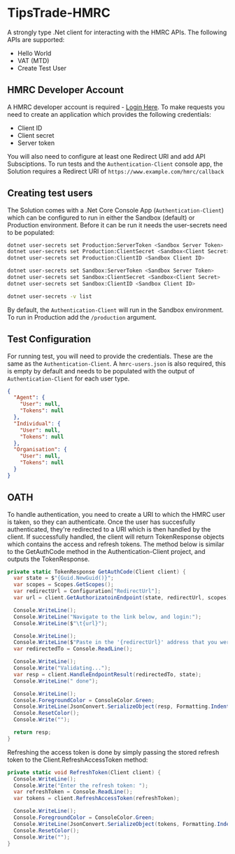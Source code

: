 # TipsTrade-HMRC
A strongly type .Net client for interacting with the HMRC APIs.
The following APIs are supported:
* Hello World
* VAT (MTD)
* Create Test User

## HMRC Developer Account
A HMRC developer account is required - [Login Here][1]. To make requests you need to create an application which provides the following credentials:
* Client ID
* Client secret
* Server token

You will also need to configure at least one Redirect URI and add API Subsciptions. To run tests and the `Authentication-Client` console app, the Solution requires a Redirect URI of `https://www.example.com/hmrc/callback`

## Creating test users
The Solution comes with a .Net Core Console App (`Authentication-Client`) which can be configured to run in either the Sandbox (default) or Production environment. Before it can be run it needs the user-secrets need to be populated:
```bash
dotnet user-secrets set Production:ServerToken <Sandbox Server Token>
dotnet user-secrets set Production:ClientSecret <Sandbox<Client Secret>
dotnet user-secrets set Production:ClientID <Sandbox Client ID>

dotnet user-secrets set Sandbox:ServerToken <Sandbox Server Token>
dotnet user-secrets set Sandbox:ClientSecret <Sandbox<Client Secret>
dotnet user-secrets set Sandbox:ClientID <Sandbox Client ID>

dotnet user-secrets -v list
```
By default, the `Authentication-Client` will run in the Sandbox environment. To run in Production add the `/production` argument.

## Test Configuration
For running test, you will need to provide the credentials. These are the same as the `Authentication-Client`. A `hmrc-users.json` is also required, this is empty by default and needs to be populated with the output of `Authentication-Client` for each user type.
```json
{
  "Agent": {
    "User": null,
    "Tokens": null
  },
  "Individual": {
    "User": null,
    "Tokens": null
  },
  "Organisation": {
    "User": null,
    "Tokens": null
  }
}
```

## OATH
To handle authentication, you need to create a URI to which the HMRC user is taken, so they can authenticate. Once the user has succesfully authenticated, they're redirected to a URI which is then handled by the client. If successfully handled, the client will return TokenResponse objects which contains the access and refresh tokens. The method below is similar to the GetAuthCode method in the Authentication-Client project, and outputs the TokenResponse.

```C#
private static TokenResponse GetAuthCode(Client client) {
  var state = $"{Guid.NewGuid()}";
  var scopes = Scopes.GetScopes();
  var redirectUrl = Configuration["RedirectUrl"];
  var url = client.GetAuthorizatoinEndpoint(state, redirectUrl, scopes);

  Console.WriteLine();
  Console.WriteLine("Navigate to the link below, and login:");
  Console.WriteLine($"\t{url}");

  Console.WriteLine();
  Console.WriteLine($"Paste in the '{redirectUrl}' address that you were redirected to:");
  var redirectedTo = Console.ReadLine();

  Console.WriteLine();
  Console.Write("Validating...");
  var resp = client.HandleEndpointResult(redirectedTo, state);
  Console.WriteLine(" done");

  Console.WriteLine();
  Console.ForegroundColor = ConsoleColor.Green;
  Console.WriteLine(JsonConvert.SerializeObject(resp, Formatting.Indented));
  Console.ResetColor();
  Console.Write("");

  return resp;
}
```

Refreshing the access token is done by simply passing the stored refresh token to the Client.RefreshAccessToken method:

```C#
private static void RefreshToken(Client client) {
  Console.WriteLine();
  Console.Write("Enter the refresh token: ");
  var refreshToken = Console.ReadLine();
  var tokens = client.RefreshAccessToken(refreshToken);

  Console.WriteLine();
  Console.ForegroundColor = ConsoleColor.Green;
  Console.WriteLine(JsonConvert.SerializeObject(tokens, Formatting.Indented));
  Console.ResetColor();
  Console.Write("");
}
```

[1]: https://developer.service.hmrc.gov.uk/developer/login
